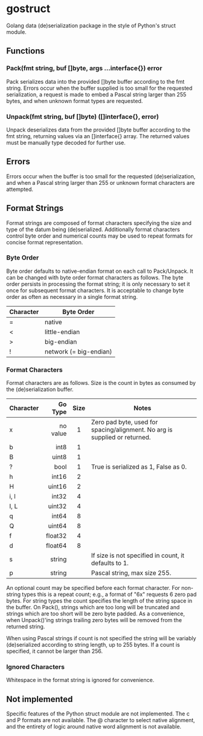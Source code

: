 # gostruct
Golang data (de)serialization package in the style of Python's struct module.  

## Functions

### Pack(fmt string, buf []byte, args ...interface{}) error

Pack serializes data into the provided []byte buffer according to the fmt string.  Errors occur when the buffer supplied is too small for the requested serialization, a request is made to embed a Pascal string larger than 255 bytes, and when unknown format types are requested.

### Unpack(fmt string, buf []byte) ([]interface{}, error)

Unpack deserializes data from the provided []byte buffer according to the fmt string, returning values via an []interface{} array.  The returned values must be manually type decoded for further use.

## Errors

Errors occur when the buffer is too small for the requested (de)serialization, and when a Pascal string larger than 255 or unknown format characters are attempted.

## Format Strings

Format strings are composed of format characters specifying the size and type of the datum being (de)serialized.  Additionally format characters control byte order and numerical counts may be used to repeat formats for concise format representation.

### Byte Order

Byte order defaults to native-endian format on each call to Pack/Unpack.  It can be changed with byte order format characters as follows.  The byte order persists in processing the format string; it is only necessary to set it once for subsequent format characters.  It is acceptable to change byte order as often as necessary in a single format string.

| Character | Byte Order |
| - | - |
| = | native |
| < | little-endian |
| > | big-endian |
| ! | network (= big-endian) |

### Format Characters

Format characters are as follows.  Size is the count in bytes as consumed by the (de)serialization buffer.

| Character | Go Type | Size | Notes |
| - | -:|:-:| - |
| x | no value | 1 | Zero pad byte, used for spacing/alignment.  No arg is supplied or returned. |
| b | int8 | 1 | |
| B | uint8 | 1 | |
| ? | bool | 1 | True is serialized as 1, False as 0. |
| h | int16 | 2 | |
| H | uint16 | 2 | |
| i, l | int32 | 4 | |
| I, L | uint32 | 4 | |
| q | int64 | 8 | |
| Q | uint64 | 8 | |
| f | float32 | 4 | |
| d | float64 | 8 | |
| s | string | | If size is not specified in count, it defaults to 1. |
| p | string | | Pascal string, max size 255. |

An optional count may be specified before each format character.  For non-string types this is a repeat count; e.g., a format of "6x" requests 6 zero pad bytes.  For string types the count specifies the length of the string space in the buffer.  On Pack(), strings which are too long will be truncated and strings which are too short will be zero byte padded.  As a convenience, when Unpack()'ing strings trailing zero bytes will be removed from the returned string.

When using Pascal strings if count is not specified the string will be variably (de)serialized according to string length, up to 255 bytes.  If a count is specified, it cannot be larger than 256.

### Ignored Characters

Whitespace in the format string is ignored for convenience.

## Not implemented

Specific features of the Python struct module are not implemented.  The c and P formats are not available.  The @ character to select native alignment, and the entirety of logic around native word alignment is not available.
